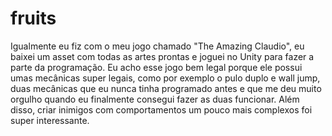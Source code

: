 # fruits

Igualmente eu fiz com o meu jogo chamado "The Amazing Claudio", eu baixei um asset com todas as artes prontas e joguei no Unity para fazer a parte da programação. Eu acho esse jogo bem legal porque ele possui umas mecânicas super legais, como por exemplo o pulo duplo e wall jump, duas mecânicas que eu nunca tinha programado antes e que me deu muito orgulho quando eu finalmente consegui fazer as duas funcionar. Além disso, criar inimigos com comportamentos um pouco mais complexos foi super interessante.

